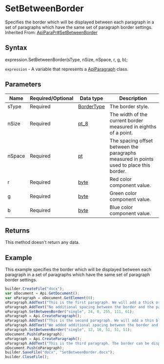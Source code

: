 # SetBetweenBorder

Specifies the border which will be displayed between each paragraph in a set of paragraphs which have the same set of paragraph border settings.<br>Inherited From: [ApiParaPr#SetBetweenBorder](../../ApiParaPr/Methods/SetBetweenBorder.md)

## Syntax

expression.SetBetweenBorder(sType, nSize, nSpace, r, g, b);

`expression` - A variable that represents a [ApiParagraph](../ApiParagraph.md) class.

## Parameters

| **Name** | **Required/Optional** | **Data type** | **Description** |
| ------------- | ------------- | ------------- | ------------- |
| sType | Required | [BorderType](../../../Enumerations/BorderType.md) | The border style. |
| nSize | Required | [pt_8](../../../Enumerations/pt_8.md) | The width of the current border measured in eighths of a point. |
| nSpace | Required | [pt](../../../Enumerations/pt.md) | The spacing offset between the paragraphs measured in points used to place this border. |
| r | Required | [byte](../../../Enumerations/byte.md) | Red color component value. |
| g | Required | [byte](../../../Enumerations/byte.md) | Green color component value. |
| b | Required | [byte](../../../Enumerations/byte.md) | Blue color component value. |

## Returns

This method doesn't return any data.

## Example

This example specifies the border which will be displayed between each paragraph in a set of paragraphs which have the same set of paragraph border settings.

```javascript
builder.CreateFile("docx");
var oDocument = Api.GetDocument();
var oParagraph = oDocument.GetElement(0);
oParagraph.AddText("This is the first paragraph. We will add a thick orange border between it and the next paragraph. ");
oParagraph.AddText("No additional spacing between the border and the paragraphs is added.");
oParagraph.SetBetweenBorder("single", 24, 0, 255, 111, 61);
oParagraph = Api.CreateParagraph();
oParagraph.AddText("This is the second paragraph. We will add a thin black border between it and the next paragraph. ");
oParagraph.AddText("We added additional spacing between the border and the paragraphs.");
oParagraph.SetBetweenBorder("single", 12, 10, 51, 51, 51);
oDocument.Push(oParagraph);
oParagraph = Api.CreateParagraph();
oParagraph.AddText("This is the third paragraph. The border can be displayed above it only, as there are no new paragraphs after it.");
oDocument.Push(oParagraph);
builder.SaveFile("docx", "SetBetweenBorder.docx");
builder.CloseFile();
```